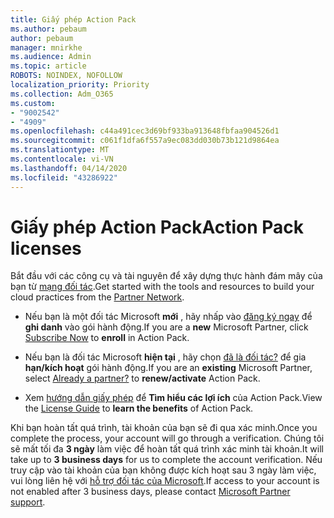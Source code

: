 ```yaml
---
title: Giấy phép Action Pack
ms.author: pebaum
author: pebaum
manager: mnirkhe
ms.audience: Admin
ms.topic: article
ROBOTS: NOINDEX, NOFOLLOW
localization_priority: Priority
ms.collection: Adm_O365
ms.custom:
- "9002542"
- "4909"
ms.openlocfilehash: c44a491cec3d69bf933ba913648fbfaa904526d1
ms.sourcegitcommit: c061f1dfa6f557a9ec083dd030b73b121d9864ea
ms.translationtype: MT
ms.contentlocale: vi-VN
ms.lasthandoff: 04/14/2020
ms.locfileid: "43286922"
---
```

# <a name="action-pack-licenses"></a><span data-ttu-id="aefc0-102">Giấy phép Action Pack</span><span class="sxs-lookup"><span data-stu-id="aefc0-102">Action Pack licenses</span></span>

<span data-ttu-id="aefc0-103">Bắt đầu với các công cụ và tài nguyên để xây dựng thực hành đám mây của bạn từ [mạng đối tác](https://aka.ms/MPNActionPack).</span><span class="sxs-lookup"><span data-stu-id="aefc0-103">Get started with the tools and resources to build your cloud practices from the [Partner Network](https://aka.ms/MPNActionPack).</span></span>

- <span data-ttu-id="aefc0-104">Nếu bạn là một đối tác Microsoft **mới** , hãy nhấp vào [đăng ký ngay](https://aka.ms/MPNActionPackNew) để **ghi danh** vào gói hành động.</span><span class="sxs-lookup"><span data-stu-id="aefc0-104">If you are a **new** Microsoft Partner, click [Subscribe Now](https://aka.ms/MPNActionPackNew) to **enroll** in Action Pack.</span></span>

- <span data-ttu-id="aefc0-105">Nếu bạn là đối tác Microsoft **hiện tại** , hãy chọn [đã là đối tác?](https://aka.ms/MPNActionPackExisting) để gia **hạn/kích hoạt** gói hành động.</span><span class="sxs-lookup"><span data-stu-id="aefc0-105">If you are an **existing** Microsoft Partner, select [Already a partner?](https://aka.ms/MPNActionPackExisting) to **renew/activate** Action Pack.</span></span> 

- <span data-ttu-id="aefc0-106">Xem [hướng dẫn giấy phép](https://aka.ms/MPNActionPackGuide) để **Tìm hiểu các lợi ích** của Action Pack.</span><span class="sxs-lookup"><span data-stu-id="aefc0-106">View the [License Guide](https://aka.ms/MPNActionPackGuide) to **learn the benefits** of Action Pack.</span></span> 

<span data-ttu-id="aefc0-107">Khi bạn hoàn tất quá trình, tài khoản của bạn sẽ đi qua xác minh.</span><span class="sxs-lookup"><span data-stu-id="aefc0-107">Once you complete the process, your account will go through a verification.</span></span> <span data-ttu-id="aefc0-108">Chúng tôi sẽ mất tối đa **3 ngày** làm việc để hoàn tất quá trình xác minh tài khoản.</span><span class="sxs-lookup"><span data-stu-id="aefc0-108">It will take up to **3 business days** for us to complete the account verification.</span></span> <span data-ttu-id="aefc0-109">Nếu truy cập vào tài khoản của bạn không được kích hoạt sau 3 ngày làm việc, vui lòng liên hệ với [hỗ trợ đối tác của Microsoft](https://aka.ms/MPNActionPackSupport).</span><span class="sxs-lookup"><span data-stu-id="aefc0-109">If access to your account is not enabled after 3 business days, please contact [Microsoft Partner support](https://aka.ms/MPNActionPackSupport).</span></span> 
